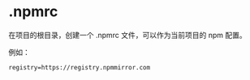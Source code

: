 # .npmrc

在项目的根目录，创建一个 .npmrc 文件，可以作为当前项目的 npm 配置。

例如：

```.npmrc
registry=https://registry.npmmirror.com
```